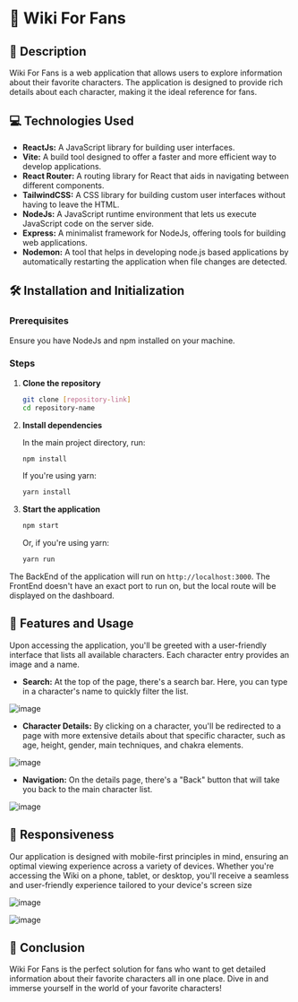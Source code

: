 # 🌟 Wiki For Fans

## 📖 Description

Wiki For Fans is a web application that allows users to explore information about their favorite characters. The application is designed to provide rich details about each character, making it the ideal reference for fans.

## 💻 Technologies Used

- **ReactJs:** A JavaScript library for building user interfaces.
- **Vite:** A build tool designed to offer a faster and more efficient way to develop applications.
- **React Router:** A routing library for React that aids in navigating between different components.
- **TailwindCSS:** A CSS library for building custom user interfaces without having to leave the HTML.
- **NodeJs:** A JavaScript runtime environment that lets us execute JavaScript code on the server side.
- **Express:** A minimalist framework for NodeJs, offering tools for building web applications.
- **Nodemon:** A tool that helps in developing node.js based applications by automatically restarting the application when file changes are detected.

## 🛠 Installation and Initialization

### Prerequisites

Ensure you have NodeJs and npm installed on your machine.

### Steps

1. **Clone the repository**

   ```bash
   git clone [repository-link]
   cd repository-name
   ```

2. **Install dependencies**

   In the main project directory, run:

   ```bash
   npm install
   ```

   If you're using yarn:

   ```bash
   yarn install
   ```

3. **Start the application**

   ```bash
   npm start
   ```

   Or, if you're using yarn:

   ```bash
   yarn run
   ```

The BackEnd of the application will run on `http://localhost:3000`. The FrontEnd doesn't have an exact port to run on, but the local route will be displayed on the dashboard.

## 🚀 Features and Usage

Upon accessing the application, you'll be greeted with a user-friendly interface that lists all available characters. Each character entry provides an image and a name.

- **Search:** At the top of the page, there's a search bar. Here, you can type in a character's name to quickly filter the list.

![image](https://github.com/gabrielkrapp/wiki-for-fans/assets/109620152/1d4b834d-6455-4462-9e62-f563dddde3ed)
  
- **Character Details:** By clicking on a character, you'll be redirected to a page with more extensive details about that specific character, such as age, height, gender, main techniques, and chakra elements.

![image](https://github.com/gabrielkrapp/wiki-for-fans/assets/109620152/1d76d682-d281-4dd1-8226-7eea64d4464c)

- **Navigation:** On the details page, there's a "Back" button that will take you back to the main character list.

![image](https://github.com/gabrielkrapp/wiki-for-fans/assets/109620152/8d4a39fb-0730-4a74-94d8-55d9e3e6467b)

## 📱 Responsiveness
Our application is designed with mobile-first principles in mind, ensuring an optimal viewing experience across a variety of devices. Whether you're accessing the Wiki on a phone, tablet, or desktop, you'll receive a seamless and user-friendly experience tailored to your device's screen size

![image](https://github.com/gabrielkrapp/wiki-for-fans/assets/109620152/9c361af1-863c-492f-9574-189ae36170c5)

![image](https://github.com/gabrielkrapp/wiki-for-fans/assets/109620152/eb8f8192-14fe-4dab-9ade-acb6a53a0e18)

## 🎉 Conclusion

Wiki For Fans is the perfect solution for fans who want to get detailed information about their favorite characters all in one place. Dive in and immerse yourself in the world of your favorite characters!
